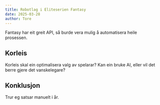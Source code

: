 ```yaml
---
title: Robotlag i Eliteserien Fantasy
date: 2025-03-28
author: Tore
---
```


Fantasy har eit greit API, så burde vera mulig å automatisera heile prosessen.

## Korleis

Korleis skal ein optimalisera valg av spelarar? Kan ein bruke AI, eller vil det berre gjere det vanskelegare?

## Konklusjon

Trur eg satsar manuelt i år.

